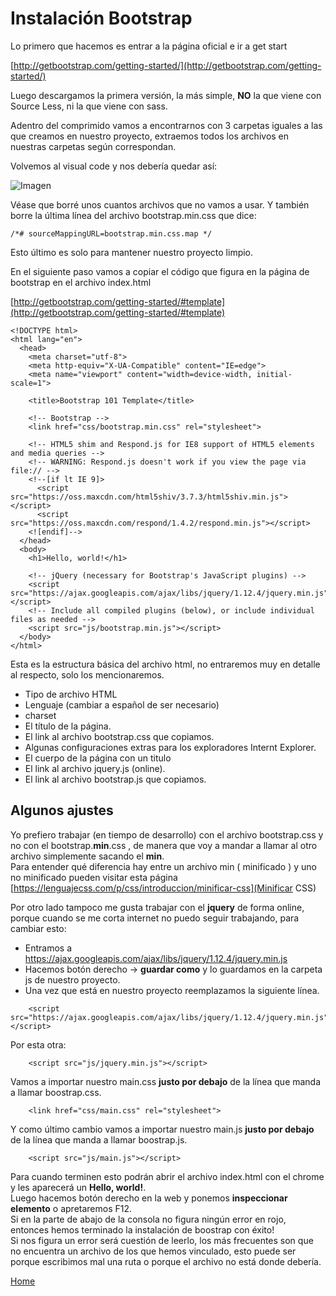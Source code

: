 # Instalación Bootstrap

Lo primero que hacemos es entrar a la página oficial e ir a get start

[http://getbootstrap.com/getting-started/](http://getbootstrap.com/getting-started/)

Luego descargamos la primera versión, la más simple, **NO** la que viene con Source Less, ni la que viene con sass.

Adentro del comprimido vamos a encontrarnos con 3 carpetas iguales a las que creamos en nuestro proyecto, extraemos todos los archivos en nuestras carpetas según correspondan.

Volvemos al visual code y nos debería quedar así:

![Imagen](https://fgarciajulia.github.io/mi_primera_pagina/img/estructura2.jpg)

Véase que borré unos cuantos archivos que no vamos a usar. Y también borre la última línea del archivo bootstrap.min.css que dice:

```
/*# sourceMappingURL=bootstrap.min.css.map */
```
Esto último es solo para mantener nuestro proyecto limpio.


En el siguiente paso vamos a copiar el código que figura en la página de bootstrap en el archivo index.html

[http://getbootstrap.com/getting-started/#template](http://getbootstrap.com/getting-started/#template)

```
<!DOCTYPE html>
<html lang="en">
  <head>
    <meta charset="utf-8">
    <meta http-equiv="X-UA-Compatible" content="IE=edge">
    <meta name="viewport" content="width=device-width, initial-scale=1">
    
    <title>Bootstrap 101 Template</title>

    <!-- Bootstrap -->
    <link href="css/bootstrap.min.css" rel="stylesheet">

    <!-- HTML5 shim and Respond.js for IE8 support of HTML5 elements and media queries -->
    <!-- WARNING: Respond.js doesn't work if you view the page via file:// -->
    <!--[if lt IE 9]>
      <script src="https://oss.maxcdn.com/html5shiv/3.7.3/html5shiv.min.js"></script>
      <script src="https://oss.maxcdn.com/respond/1.4.2/respond.min.js"></script>
    <![endif]-->
  </head>
  <body>
    <h1>Hello, world!</h1>

    <!-- jQuery (necessary for Bootstrap's JavaScript plugins) -->
    <script src="https://ajax.googleapis.com/ajax/libs/jquery/1.12.4/jquery.min.js"></script>
    <!-- Include all compiled plugins (below), or include individual files as needed -->
    <script src="js/bootstrap.min.js"></script>
  </body>
</html>
```

Esta es la estructura básica del archivo html, no entraremos muy en detalle al respecto, solo los mencionaremos.

- Tipo de archivo HTML
- Lenguaje (cambiar a español de ser necesario) 
- charset
- El título de la página.
- El link al archivo bootstrap.css que copiamos.
- Algunas configuraciones extras para los exploradores Internt Explorer.
- El cuerpo de la página con un titulo
- El link al archivo jquery.js (online).
- El link al archivo bootstrap.js que copiamos.

## Algunos ajustes

Yo prefiero trabajar (en tiempo de desarrollo) con el archivo bootstrap.css y no con el bootstrap.**min**.css , de manera que voy a mandar a llamar al otro archivo simplemente sacando el **min**.<br />
Para entender qué diferencia hay entre un archivo min ( minificado ) y uno no minificado pueden visitar esta página [https://lenguajecss.com/p/css/introduccion/minificar-css](Minificar CSS)

Por otro lado tampoco me gusta trabajar con el **jquery** de forma online, porque cuando se me corta internet no puedo seguir trabajando, para cambiar esto:
- Entramos a https://ajax.googleapis.com/ajax/libs/jquery/1.12.4/jquery.min.js
- Hacemos botón derecho -> **guardar como** y lo guardamos en la carpeta js de nuestro proyecto.
- Una vez que está en nuestro proyecto reemplazamos la siguiente línea.

```
    <script src="https://ajax.googleapis.com/ajax/libs/jquery/1.12.4/jquery.min.js"></script>
```

Por esta otra:

```
    <script src="js/jquery.min.js"></script>
```

Vamos a importar nuestro main.css **justo por debajo** de la línea que manda a llamar boostrap.css.

```
    <link href="css/main.css" rel="stylesheet">
```

Y como último cambio vamos a importar nuestro main.js **justo por debajo** de la línea que manda a llamar boostrap.js.

```
    <script src="js/main.js"></script>
```

Para cuando terminen esto podrán abrir el archivo index.html con el chrome y les aparecerá un **Hello, world!**.<br />
Luego hacemos botón derecho en la web y ponemos **inspeccionar elemento** o apretaremos F12.<br />
Si en la parte de abajo de la consola no figura ningún error en rojo, entonces hemos terminado la instalación de boostrap con éxito!<br />
Si nos figura un error será cuestión de leerlo, los más frecuentes son que no encuentra un archivo de los que hemos vinculado, esto puede ser porque escribimos mal una ruta o porque el archivo no está donde debería.

[Home](https://fgarciajulia.github.io/mi_primera_pagina/)
